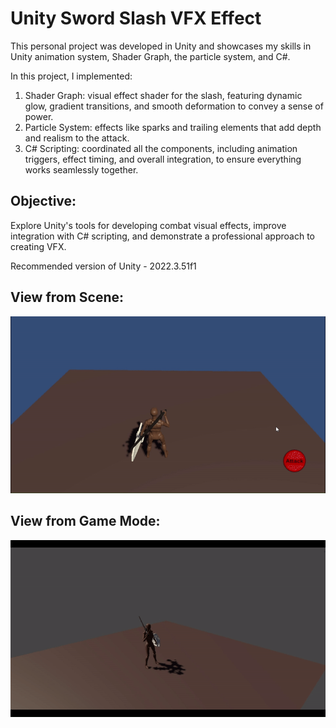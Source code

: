 # Unity Sword Slash VFX Effect

This personal project was developed in Unity and showcases my skills in Unity animation system, Shader Graph, the particle system, and C#.

In this project, I implemented:
1. Shader Graph: visual effect shader for the slash, featuring dynamic glow, gradient transitions, and smooth deformation to convey a sense of power.
2. Particle System: effects like sparks and trailing elements that add depth and realism to the attack.
3. C# Scripting: coordinated all the components, including animation triggers, effect timing, and overall integration, to ensure everything works seamlessly together.

## Objective:
Explore Unity's tools for developing combat visual effects, improve integration with C# scripting, and demonstrate a professional approach to creating VFX.

Recommended version of Unity - 2022.3.51f1

## View from Scene:
![](https://github.com/ArtMelnykov/VFX_Project/blob/main/GIF_Example_1.gif)

## View from Game Mode:
![](https://github.com/ArtMelnykov/VFX_Project/blob/main/GIF_Example_2.gif)


